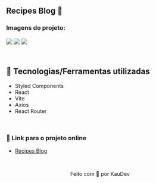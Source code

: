 ## Recipes Blog 🥗

### Imagens do projeto:
<img src="https://user-images.githubusercontent.com/100402549/182761976-a1278e3e-5421-4635-b1c7-275cfd48d338.png" align="center" />
<img src="https://user-images.githubusercontent.com/100402549/182761984-c3cf14a0-0965-4ea4-b11d-b906a74ca192.png" align="center" />
<img src="https://user-images.githubusercontent.com/100402549/182761992-ba42d34b-cf86-4f47-a1eb-127841f6b60d.png" align="center" />

&nbsp;

## 💜 Tecnologias/Ferramentas utilizadas

* Styled Components
* React
* Vite
* Axios
* React Router

&nbsp;

### 💜 Link para o projeto online
* [Recipes Blog](https://recipes-blog-kauanidev.vercel.app/)

&nbsp;

<p align="center">Feito com 💜 por KauDev</p>
